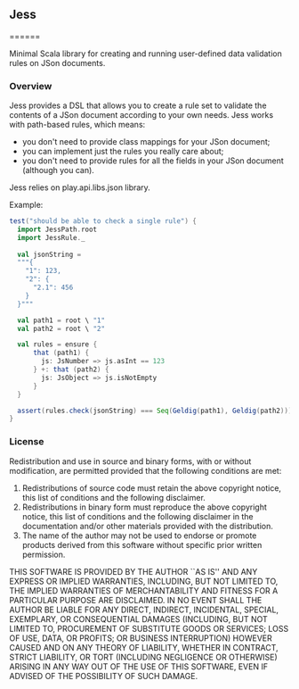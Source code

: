 ## Jess
======

Minimal Scala library for creating and running user-defined data validation rules on JSon documents.

### Overview

Jess provides a DSL that allows you to create a rule set to validate the contents of a JSon document according to your own needs.
Jess works with path-based rules, which means: 
* you don't need to provide class mappings for your JSon document;
* you can implement just the rules you really care about;
* you don't need to provide rules for all the fields in your JSon document (although you can).

Jess relies on play.api.libs.json library.

Example:
```scala
test("should be able to check a single rule") {
  import JessPath.root
  import JessRule._
  
  val jsonString = 
  """{ 
    "1": 123, 
    "2": { 
      "2.1": 456 
    } 
  }"""

  val path1 = root \ "1"
  val path2 = root \ "2"

  val rules = ensure { 
      that (path1) { 
        js: JsNumber => js.asInt == 123 
      } +: that (path2) { 
        js: JsObject => js.isNotEmpty 
      }
  }

  assert(rules.check(jsonString) === Seq(Geldig(path1), Geldig(path2)))
}
```

### License

Redistribution and use in source and binary forms, with or without
modification, are permitted provided that the following conditions
are met:
1. Redistributions of source code must retain the above copyright
   notice, this list of conditions and the following disclaimer.
2. Redistributions in binary form must reproduce the above copyright
   notice, this list of conditions and the following disclaimer in the
   documentation and/or other materials provided with the distribution.
3. The name of the author may not be used to endorse or promote products
   derived from this software without specific prior written permission.

THIS SOFTWARE IS PROVIDED BY THE AUTHOR ``AS IS'' AND ANY EXPRESS OR
IMPLIED WARRANTIES, INCLUDING, BUT NOT LIMITED TO, THE IMPLIED WARRANTIES
OF MERCHANTABILITY AND FITNESS FOR A PARTICULAR PURPOSE ARE DISCLAIMED.
IN NO EVENT SHALL THE AUTHOR BE LIABLE FOR ANY DIRECT, INDIRECT,
INCIDENTAL, SPECIAL, EXEMPLARY, OR CONSEQUENTIAL DAMAGES (INCLUDING, BUT
NOT LIMITED TO, PROCUREMENT OF SUBSTITUTE GOODS OR SERVICES; LOSS OF USE,
DATA, OR PROFITS; OR BUSINESS INTERRUPTION) HOWEVER CAUSED AND ON ANY
THEORY OF LIABILITY, WHETHER IN CONTRACT, STRICT LIABILITY, OR TORT
(INCLUDING NEGLIGENCE OR OTHERWISE) ARISING IN ANY WAY OUT OF THE USE OF
THIS SOFTWARE, EVEN IF ADVISED OF THE POSSIBILITY OF SUCH DAMAGE.